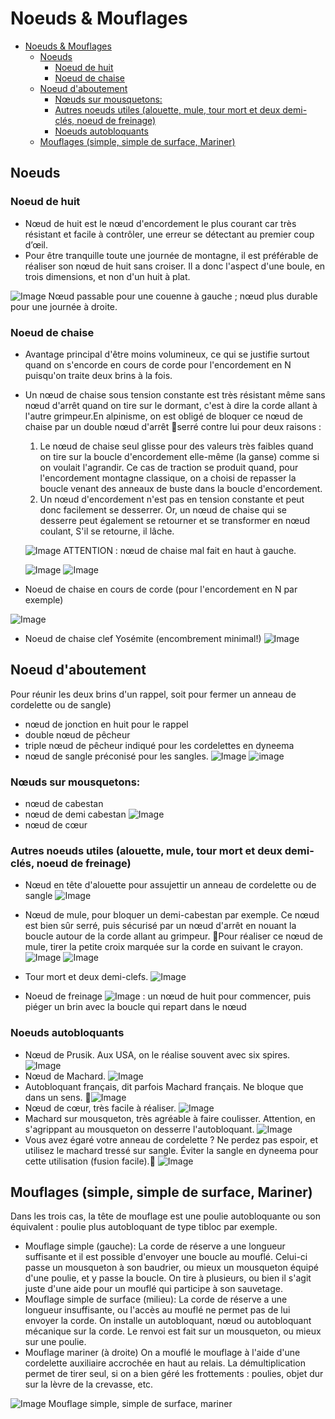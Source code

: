 # Noeuds & Mouflages

- [Noeuds & Mouflages](#noeuds--mouflages)
  - [Noeuds](#noeuds)
    - [Noeud de huit](#noeud-de-huit)
    - [Noeud de chaise](#noeud-de-chaise)
  - [Noeud d'aboutement](#noeud-daboutement)
    - [Nœuds sur mousquetons:](#n%C5%93uds-sur-mousquetons)
    - [Autres noeuds utiles (alouette, mule, tour mort et deux demi-clés, noeud de freinage)](#autres-noeuds-utiles-alouette-mule-tour-mort-et-deux-demi-cl%C3%A9s-noeud-de-freinage)
    - [Noeuds autobloquants](#noeuds-autobloquants)
  - [Mouflages (simple, simple de surface, Mariner)](#mouflages-simple-simple-de-surface-mariner)

## Noeuds

### Noeud de huit

* Nœud de huit est le nœud d'encordement le plus courant car très résistant et facile à contrôler, une erreur se détectant au premier coup d’œil.
* Pour être tranquille toute une journée de montagne, il est préférable de réaliser son nœud de huit sans croiser. Il a donc l'aspect d'une boule, en
trois dimensions, et non d'un huit à plat.

![Image](img/noeuxhuit.png?raw=true)
Nœud passable pour une couenne à gauche ; nœud plus durable pour une journée à droite.

### Noeud de chaise
    
* Avantage principal d'être moins volumineux, ce qui se justifie surtout quand on s'encorde en cours de corde pour l'encordement en N puisqu'on traite deux brins à la fois.
* Un nœud de chaise sous tension constante est très résistant même sans nœud d'arrêt quand on tire sur le dormant, c'est à dire la corde allant à l'autre grimpeur.En alpinisme, on est obligé de bloquer ce nœud de chaise par un double nœud d'arrêt serré contre lui pour deux raisons :
    1. Le nœud de chaise seul glisse pour des valeurs très faibles quand on tire sur la boucle d'encordement elle-même (la ganse) comme si on voulait l'agrandir. Ce cas de traction se produit quand, pour l'encordement montagne classique, on a choisi de repasser la boucle venant des anneaux de buste dans la boucle d'encordement.
    2. Un nœud d'encordement n'est pas en tension constante et peut donc facilement se desserrer. Or, un nœud de chaise qui se desserre peut également se retourner et se transformer en nœud coulant, S'il se retourne, il lâche.

    ![Image](img/noeudchaise.png?raw=true)
    ATTENTION : nœud de chaise mal fait en haut à gauche.

    ![Image](img/noeudhuit.png?raw=true)
    ![Image](img/chaise.png?raw=true)

* Noeud de chaise en cours de corde (pour l'encordement en N par exemple)
  
![Image](img/chaiseN.png?raw=true)

* Noeud de chaise clef Yosémite (encombrement minimal!)
![Image](img/noeudyosemite.png?raw=true)

## Noeud d'aboutement 

Pour réunir les deux brins d'un rappel, soit pour fermer un anneau de cordelette ou de sangle)
* nœud de jonction en huit pour le rappel
* double nœud de pêcheur
* triple nœud de pêcheur indiqué pour les cordelettes en dyneema
* nœud de sangle préconisé pour les sangles.
  ![Image](img/rabouttement.png?raw=true)
  ![image](img/doublepecheur.png?raw=true)
  
### Nœuds sur mousquetons:
* nœud de cabestan
* nœud de demi cabestan
![Image](img/cabestan.png?raw=true)
* nœud de cœur

### Autres noeuds utiles (alouette, mule, tour mort et deux demi-clés, noeud de freinage)

* Nœud en tête d'alouette pour assujettir un anneau de cordelette ou de sangle
  ![Image](img/tetealouette.png?raw=true)
  
* Nœud de mule, pour bloquer un demi-cabestan par exemple. Ce nœud est bien sûr serré, puis sécurisé par un nœud d'arrêt en nouant la boucle autour de la corde allant au grimpeur. Pour réaliser ce nœud de mule, tirer la petite croix marquée sur la corde en suivant le crayon.
  ![Image](img/noeudcoeur.png?raw=true)
  ![Image](img/noeudcoeur2.png?raw=true)
  
* Tour mort et deux demi-clefs. 
  ![Image](img/tourmort.png?raw=true)

* Noeud de freinage
![Image](img/noeudfreinage.png?raw=true) : un nœud de huit pour commencer, puis piéger un brin avec la boucle qui repart dans le nœud

### Noeuds autobloquants
* Nœud de Prusik. Aux USA, on le réalise souvent avec six spires.
  ![Image](img/prussike.png)
* Nœud de Machard.
  ![Image](img/machard.png)
* Autobloquant français, dit parfois Machard français. Ne bloque que dans un sens.
  ![Image](img/machardfrancais.png)
* Nœud de cœur, très facile à réaliser.
  ![Image](img/coeur.png)
* Machard sur mousqueton, très agréable à faire coulisser. Attention, en s'agrippant au mousqueton on desserre l'autobloquant.
  ![Image](img/machardmousqueton.png)
* Vous avez égaré votre anneau de cordelette ? Ne perdez pas espoir, et utilisez le machard tressé sur sangle. Éviter la sangle en dyneema pour cette utilisation (fusion facile).
  ![Image](img/machardsangle.png)

## Mouflages (simple, simple de surface, Mariner)

Dans les trois cas, la tête de mouflage est une poulie autobloquante ou son équivalent : poulie plus autobloquant de type tibloc par exemple.
* Mouflage simple (gauche): La corde de réserve a une longueur suffisante et il est possible d'envoyer une boucle au mouflé. Celui-ci passe un mousqueton à son baudrier, ou mieux un mousqueton équipé d'une poulie, et y passe la boucle. On tire à plusieurs, ou bien il s'agit juste d'une aide pour un mouflé qui participe à son sauvetage.
* Mouflage simple de surface (milieu): La corde de réserve a une longueur insuffisante, ou l'accès au mouflé ne permet pas de lui envoyer la corde. On installe un autobloquant, nœud ou autobloquant mécanique sur la corde. Le renvoi est fait sur un mousqueton, ou mieux sur une poulie.
* Mouflage mariner (à droite) On a mouflé le mouflage à l'aide d'une cordelette auxiliaire accrochée en haut au relais. La démultiplication permet de tirer seul, si on a bien géré les frottements : poulies, objet dur sur la lèvre de la crevasse, etc.

![Image](img/mouflage.png?raw=true)
Mouflage simple, simple de surface, mariner